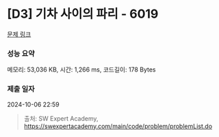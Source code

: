 # [D3] 기차 사이의 파리 - 6019 

[문제 링크](https://swexpertacademy.com/main/code/problem/problemDetail.do?contestProbId=AWajaTmaZw4DFAWM) 

### 성능 요약

메모리: 53,036 KB, 시간: 1,266 ms, 코드길이: 178 Bytes

### 제출 일자

2024-10-06 22:59



> 출처: SW Expert Academy, https://swexpertacademy.com/main/code/problem/problemList.do